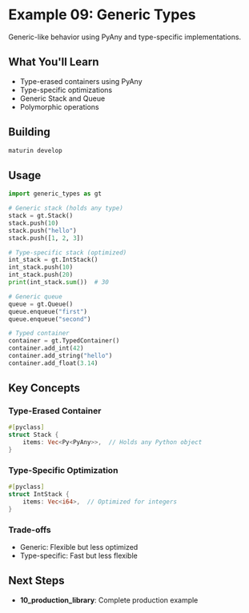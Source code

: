# Example 09: Generic Types

Generic-like behavior using PyAny and type-specific implementations.

## What You'll Learn

- Type-erased containers using PyAny
- Type-specific optimizations
- Generic Stack and Queue
- Polymorphic operations

## Building

```bash
maturin develop
```

## Usage

```python
import generic_types as gt

# Generic stack (holds any type)
stack = gt.Stack()
stack.push(10)
stack.push("hello")
stack.push([1, 2, 3])

# Type-specific stack (optimized)
int_stack = gt.IntStack()
int_stack.push(10)
int_stack.push(20)
print(int_stack.sum())  # 30

# Generic queue
queue = gt.Queue()
queue.enqueue("first")
queue.enqueue("second")

# Typed container
container = gt.TypedContainer()
container.add_int(42)
container.add_string("hello")
container.add_float(3.14)
```

## Key Concepts

### Type-Erased Container
```rust
#[pyclass]
struct Stack {
    items: Vec<Py<PyAny>>,  // Holds any Python object
}
```

### Type-Specific Optimization
```rust
#[pyclass]
struct IntStack {
    items: Vec<i64>,  // Optimized for integers
}
```

### Trade-offs
- Generic: Flexible but less optimized
- Type-specific: Fast but less flexible

## Next Steps
- **10_production_library**: Complete production example

